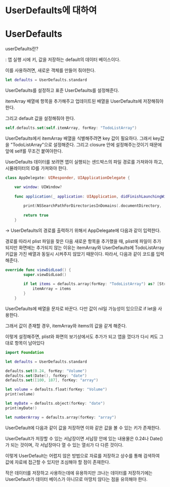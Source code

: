 UserDefaults에 대하여
======

# UserDefaults

userDefaults란? 

: 앱 실행 시에 키, 값을 저장하는 default의 데이터 베이스이다.

이를 사용하려면, 새로운 객체를 만들어 줘야한다. 

```swift
let defaults = UserDefaults.standard
```

UserDefaults를 설정하고 표준 UserDefaults를 설정해준다. 

itemArray 배열에 항목을 추가해주고 업데이트된 배열을 UserDefaults에 저장해줘야 한다.

그리고 default 값을 설정해줘야 한다.

```swift
self.defaults.set(self.itemArray, forKey: "TodoListArray")
```

UserDefaults에서 itemArray 배열을 식별해주려면 key 값이 필요하다. 그래서 key값을 "TodoListArray"으로 설정해준다. 그리고 closure 안에 설정해주는것이기 때문에 앞에 self를 무조건 붙여야한다. 

 UserDefaults 데이터를 보려면 앱이 실행되는 샌드박스의 파일 경로를 가져와야 하고, 시뮬레이터의 ID를 가져와야 한다. 

```swift
class AppDelegate: UIResponder, UIApplicationDelegate {

    var window: UIWindow?
    
    func application(_ application: UIApplication, didFinishLaunchingWithOptions launchOptions: [UIApplication.LaunchOptionsKey: Any]?) -> Bool {
        
        print(NSSearchPathForDirectoriesInDomains(.documentDirectory, .userDomainMask, true).last! as String)
        
        return true
    }
```

→ UserDefaults의 경로를 출력하기 위해서 AppDelegate에 다음과 같이 입력한다.

경로를 따라서 plist 파일을 찾은 다음 새로운 항목을 추가했을 때, plist에 파일이 추가되지만 화면에는 추가되지 않는 이유는 itemArray와 UserDefaults에 TodoListArray 키값을 가진 배열과 동일시 시켜주지 않았기 때문이다. 따라서, 다음과 같이 코드를 입력해준다. 

```swift
override func viewDidLoad() {
        super.viewDidLoad()
        
        if let items = defaults.array(forKey: "TodoListArray") as? [String] {
            itemArray = items
        }
    }
```

UserDefaults에 배열을 문자로 바꾼다. 다만 값이 nil일 가능성이 있으므로 if let을 사용한다. 

그래서 값이 존재할 경우, itemArray와 items의 값을 같게 해준다. 

이렇게 설정해주면, plist와 화면의 보기상에서도 추가가 되고 앱을 껐다가 다시 켜도 그대로 항목이 남아있다

```swift
import Foundation

let defaults = UserDefaults.standard

defaults.set(0.24, forKey: "Volume")
defaults.set(Date(), forKey: "date")
defaults.set([100, 187], forKey: "array")

let volume = defaults.float(forKey: "Volume")
print(volume)

let myDate = defaults.object(forKey: "date")
print(myDate!)

let numberArray = defaults.array(forKey: "array")
```

UserDefault에 다음과 같이 값을 저장하면 이와 같은 값을 볼 수 있는 키가 존재한다.

UserDefault가 저장할 수 있는 서납장이면 서납장 안에 있는 내용물은 0.24나 Date()가 되는 것이며, 각 서납장마다 열 수 있는 열쇠가 다 다른 것이다. 

이렇게 UserDefault는 어렵지 않은 방법으로 자료를 저장하고 상수를 통해 검색하여 값에 자료에 접근할 수 있지만 조심해야 할 점이 존재한다. 

작은 데이터를 저장하고 사용하는데에 유용하지만 크나는 데이터를 저장하기에는 UserDefault가 데이터 베이스가 아니므로 마땅치 않다는 점을 유의해야 한다.

